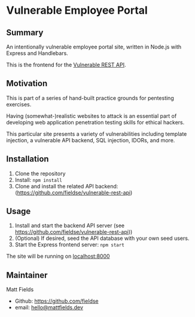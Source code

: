 # Vulnerable Employee Portal

## Summary

An intentionally vulnerable employee portal site, written in Node.js with Express and Handlebars.

This is the frontend for the [Vulnerable REST API](https://github.com/fieldse/vulnerable-rest-api).

## Motivation

This is part of a series of hand-built practice grounds for pentesting exercises.

Having (somewhat-)realistic websites to attack is an essential part of developing web application penetration testing skills for ethical hackers.

This particular site presents a variety of vulnerabilities including template injection, a vulnerable API backend, SQL injection, IDORs, and more.

## Installation

1. Clone the repository
2. Install: `npm install`
3. Clone and install the related API backend: (https://github.com/fieldse/vulnerable-rest-api)

## Usage

1. Install and start the backend API server (see https://github.com/fieldse/vulnerable-rest-api))
2. (Optional) If desired, seed the API database with your own seed users.
3. Start the Express frontend server: `npm start`

The site will be running on [localhost:8000](http://localhost:8000)

## Maintainer

Matt Fields

- Github: https://github.com/fieldse
- email: [hello@mattfields.dev](mailto:hello@mattfields.dev)
